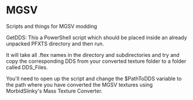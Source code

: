 # MGSV
Scripts and things for MGSV modding

GetDDS:
This a PowerShell script which should be placed inside an already unpacked PFXTS directory and then run.

It will take all .ftex names in the directory and subdirectories and try and copy the corresponding DDS from your converted texture folder to a folder called DDS_Files.

You'll need to open up the script and change the $PathToDDS variable to the path where you have converted the MGSV textures using MorbidSlinky's Mass Texture Converter.
